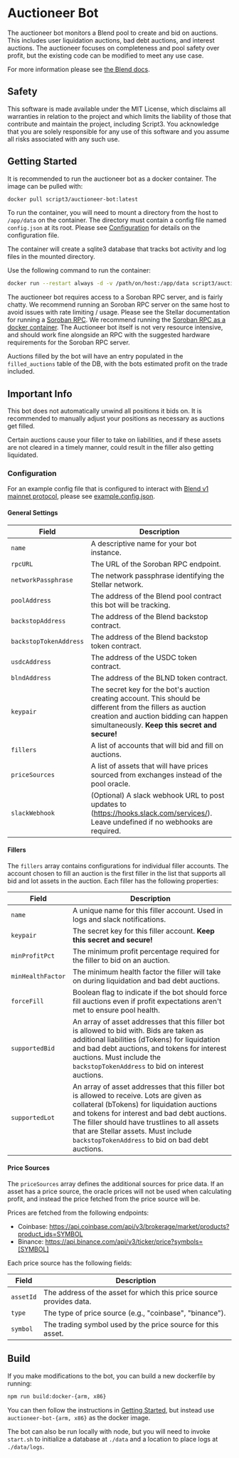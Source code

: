 # Auctioneer Bot

The auctioneer bot monitors a Blend pool to create and bid on auctions. This includes user liquidation auctions, bad debt auctions, and interest auctions. The auctioneer focuses on completeness and pool safety over profit, but the existing code can be modified to meet any use case.

For more information please see [the Blend docs](https://docs.blend.capital/tech-docs/core-contracts/lending-pool).

## Safety

This software is made available under the MIT License, which disclaims all warranties in relation to the project and which limits the liability of those that contribute and maintain the project, including Script3. You acknowledge that you are solely responsible for any use of this software and you assume all risks associated with any such use.

## Getting Started

It is recommended to run the auctioneer bot as a docker container. The image can be pulled with:

```bash
docker pull script3/auctioneer-bot:latest
```

To run the container, you will need to mount a directory from the host to `/app/data` on the container. The directory must contain a config file named `config.json` at its root. Please see [Configuration](#configuration) for details on the configuration file.

The container will create a sqlite3 database that tracks bot activity and log files in the mounted directory.

Use the following command to run the container:
```bash
docker run --restart always -d -v /path/on/host:/app/data script3/auctioneer-bot:latest
```

The auctioneer bot requires access to a Soroban RPC server, and is fairly chatty. We recommend running an Soroban RPC server on the same host to avoid issues with rate limiting / usage. Please see the Stellar documentation for running a [Soroban RPC](https://developers.stellar.org/docs/data/rpc). We recommend running the [Soroban RPC as a docker container](https://developers.stellar.org/docs/data/rpc/admin-guide#docker-image). The Auctioneer bot itself is not very resource intensive, and should work fine alongside an RPC with the suggested hardware requirements for the Soroban RPC server.

Auctions filled by the bot will have an entry populated in the `filled_auctions` table of the DB, with the bots estimated profit on the trade included.

## Important Info

This bot does not automatically unwind all positions it bids on. It is recommended to manually adjust your positions as necessary as auctions get filled. 

Certain auctions cause your filler to take on liabilities, and if these assets are not cleared in a timely manner, could result in the filler also getting liquidated.

### Configuration

For an example config file that is configured to interact with [Blend v1 mainnet protocol](https://docs.blend.capital/), please see [example.config.json](https://github.com/script3/auctioneer-bot/blob/main/example.config.json).

#### General Settings

| Field | Description |
|-------|-------------|
| `name` | A descriptive name for your bot instance. |
| `rpcURL` | The URL of the Soroban RPC endpoint. |
| `networkPassphrase` | The network passphrase identifying the Stellar network. |
| `poolAddress` | The address of the Blend pool contract this bot will be tracking. |
| `backstopAddress` | The address of the Blend backstop contract. |
| `backstopTokenAddress` | The address of the Blend backstop token contract. |
| `usdcAddress` | The address of the USDC token contract. |
| `blndAddress` | The address of the BLND token contract. |
| `keypair` | The secret key for the bot's auction creating account. This should be different from the fillers as auction creation and auction bidding can happen simultaneously. **Keep this secret and secure!** |
| `fillers` | A list of accounts that will bid and fill on auctions. |
| `priceSources` | A list of assets that will have prices sourced from exchanges instead of the pool oracle. |
| `slackWebhook` | (Optional) A slack webhook URL to post updates to (https://hooks.slack.com/services/). Leave undefined if no webhooks are required. |

#### Fillers

The `fillers` array contains configurations for individual filler accounts. The account chosen to fill an auction is the first filler in the list that supports all bid and lot assets in the auction. Each filler has the following properties:

| Field | Description |
|-------|-------------|
| `name` | A unique name for this filler account. Used in logs and slack notifications. |
| `keypair` | The secret key for this filler account. **Keep this secret and secure!** |
| `minProfitPct` | The minimum profit percentage required for the filler to bid on an auction. |
| `minHealthFactor` | The minimum health factor the filler will take on during liquidation and bad debt auctions. |
| `forceFill` | Boolean flag to indicate if the bot should force fill auctions even if profit expectations aren't met to ensure pool health. |
| `supportedBid` | An array of asset addresses that this filler bot is allowed to bid with. Bids are taken as additional liabilities (dTokens) for liquidation and bad debt auctions, and tokens for interest auctions. Must include the `backstopTokenAddress` to bid on interest auctions. |
| `supportedLot` | An array of asset addresses that this filler bot is allowed to receive. Lots are given as collateral (bTokens) for liquidation auctions and tokens for interest and bad debt auctions. The filler should have trustlines to all assets that are Stellar assets. Must include `backstopTokenAddress` to bid on bad debt auctions. |

#### Price Sources

The `priceSources` array defines the additional sources for price data. If an asset has a price source, the oracle prices will not be used when calculating profit, and instead the price fetched from the price source will be. 

Prices are fetched from the following endpoints:
* Coinbase: https://api.coinbase.com/api/v3/brokerage/market/products?product_ids=SYMBOL
* Binance: https://api.binance.com/api/v3/ticker/price?symbols=[SYMBOL]

Each price source has the following fields:

| Field | Description |
|-------|-------------|
| `assetId` | The address of the asset for which this price source provides data. |
| `type` | The type of price source (e.g., "coinbase", "binance"). |
| `symbol` | The trading symbol used by the price source for this asset. |

## Build

If you make modifications to the bot, you can build a new dockerfile by running:

```bash
npm run build:docker-{arm, x86}
```

You can then follow the instructions in [Getting Started](#getting-started), but instead use `auctioneer-bot-{arm, x86}` as the docker image.

The bot can also be run locally with node, but you will need to invoke `start.sh` to initialize a database at `./data` and a location to place logs at `./data/logs`.



